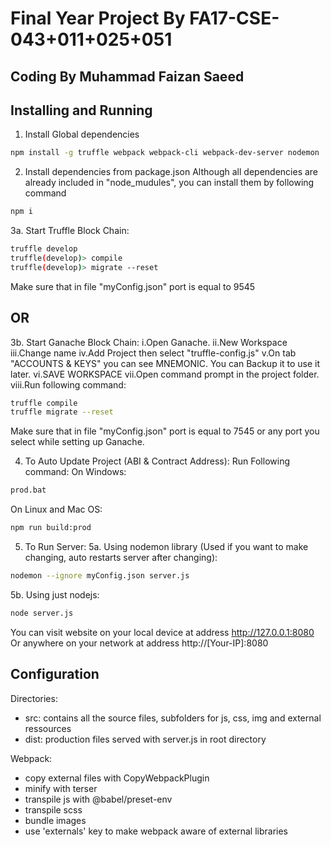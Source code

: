 # Final Year Project By FA17-CSE-043+011+025+051

## Coding By Muhammad Faizan Saeed

## Installing and Running

1. Install Global dependencies
``` bash
npm install -g truffle webpack webpack-cli webpack-dev-server nodemon
```
2. Install dependencies from package.json
Although all dependencies are already included in "node_mudules", you can install them by following command
``` bash
npm i
```
3a. Start Truffle Block Chain:
``` bash
truffle develop 
truffle(develop)> compile
truffle(develop)> migrate --reset
```
Make sure that in file "myConfig.json" port is equal to 9545

## OR
3b. Start Ganache Block Chain:
i.Open Ganache.
ii.New Workspace
iii.Change name
iv.Add Project then select "truffle-config.js" 
v.On tab "ACCOUNTS & KEYS" you can see MNEMONIC. You can Backup it to use it later.
vi.SAVE WORKSPACE
vii.Open command prompt in the project folder.
viii.Run following command:
``` bash
truffle compile
truffle migrate --reset
```
Make sure that in file "myConfig.json" port is equal to 7545 or any port you select while setting up Ganache.


4. To Auto Update Project (ABI & Contract Address):
Run Following command:
On Windows:
```bash
prod.bat
```
On Linux and Mac OS:
```bash
npm run build:prod
```

5. To Run Server:
5a. Using nodemon library (Used if you want to make changing, auto restarts server after changing):
```bash
nodemon --ignore myConfig.json server.js
```
5b. Using just nodejs:
```bash
node server.js
```
You can visit website on your local device at address http://127.0.0.1:8080
Or anywhere on your network at address http://[Your-IP]:8080


## Configuration

Directories:
- src: contains all the source files, subfolders for js, css, img and external ressources
- dist: production files served with server.js in root directory

Webpack:
- copy external files with CopyWebpackPlugin
- minify with terser
- transpile js with @babel/preset-env
- transpile scss
- bundle images
- use 'externals' key to make webpack aware of external libraries
